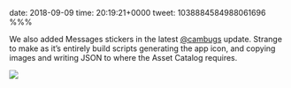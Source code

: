 date: 2018-09-09
time: 20:19:21+0000
tweet: 1038884584988061696
%%%

We also added Messages stickers in the latest [@cambugs](https://twitter.com/cambugs) update. Strange to make as it’s entirely build scripts generating the app icon, and copying images and writing JSON to where the Asset Catalog requires.

![](DmrcAzHWwAAWCx4.jpg)
